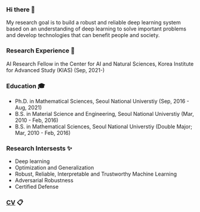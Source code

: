 ### Hi there 👋

My research goal is to build a robust and reliable deep learning system based on an understanding of deep learning to solve important problems and develop technologies that can benefit people and society.

### Research Experience 🌱
AI Research Fellow in the Center for AI and Natural Sciences, Korea Institute for Advanced Study (KIAS) (Sep, 2021-)

### Education 🎓
- Ph.D. in Mathematical Sciences, Seoul National Universtiy (Sep, 2016 - Aug, 2021)
- B.S. in Material Science and Engineering, Seoul National Universtiy (Mar, 2010 - Feb, 2016)
- B.S. in Mathematical Sciences, Seoul National Universtiy (Double Major; Mar, 2010 - Feb, 2016)

### Research Intersests ✨
- Deep learning
- Optimization and Generalization
- Robust, Reliable, Interpretable and Trustworthy Machine Learning
- Adversarial Robustness
- Certified Defense

### [CV](cv.pdf) 📋


<!--
**sungyoon-lee/sungyoon-lee** is a ✨ _special_ ✨ repository because its `README.md` (this file) appears on your GitHub profile.

Here are some ideas to get you started:

- 🔭 I’m currently working on ...
- 🌱 I’m currently learning ...
- 👯 I’m looking to collaborate on ...
- 🤔 I’m looking for help with ...
- 💬 Ask me about ...
- 📫 How to reach me: ...
- 😄 Pronouns: ...
- ⚡ Fun fact: ...
-->
